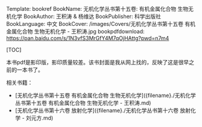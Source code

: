 Template: bookref
BookName: 无机化学丛书第十五卷: 有机金属化合物 生物无机化学
BookAuthor: 王积涛 & 杨维达
BookPublisher: 科学出版社
BookLanguage: 中文
BookCover: /images/Covers/无机化学丛书第十五卷 有机金属化合物 生物无机化学 - 王积涛.jpg
bookpdfdownload: https://pan.baidu.com/s/1N3vfS3MrGfY4M7qOjHAttg?pwd=n7m4 

[TOC]

本书pdf是影印版，影印质量较差。该书封面是我从网上找的，反映了这是很早之前的一本书了。

相关书籍：

- [无机化学丛书第十五卷 有机金属化合物 生物无机化学]({filename}./无机化学丛书第十五卷 有机金属化合物 生物无机化学 - 王积涛.md)
- [无机化学丛书第十六卷 放射化学]({filename}./无机化学丛书第十六卷 放射化学 - 刘元方.md)